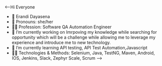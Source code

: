 <--Hi Everyone


- 📛   Erandi Dayasena
- 👱   Pronouns: she/her
- 👩‍💼 Profession: Software QA Automation Engineer
- 🔭   I’m currently working on Imrpoving my knowledge while searching for opportunity which will          be a challenge while allowing me to leverage my experience and introduce me to new technology.
- 🌱   I’m currently learning API testing, API Test Automation,Javascript
- 👩‍💻 Technologies & Methods: Selenium, Java, TestNG, Maven, Android, IOS, Jenkins, Slack, Zephyr Scale, Scrum
-->
